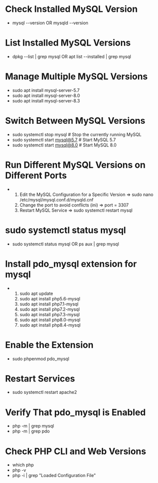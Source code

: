 # Check Installed MySQL Version
- mysql --version    OR    mysqld --version
# List Installed MySQL Versions
- dpkg --list | grep mysql   OR   apt list --installed | grep mysql
# Manage Multiple MySQL Versions
- sudo apt install mysql-server-5.7
- sudo apt install mysql-server-8.0
- sudo apt install mysql-server-8.3
# Switch Between MySQL Versions
- sudo systemctl stop mysql  # Stop the currently running MySQL
- sudo systemctl start mysql@5.7  # Start MySQL 5.7
- sudo systemctl start mysql@8.0  # Start MySQL 8.0
# Run Different MySQL Versions on Different Ports
- 1. Edit the MySQL Configuration for a Specific Version => sudo nano /etc/mysql/mysql.conf.d/mysqld.cnf
  2. Change the port to avoid conflicts (ini) => port = 3307
  3. Restart MySQL Service => sudo systemctl restart mysql
# sudo systemctl status mysql
- sudo systemctl status mysql    OR     ps aux | grep mysql

# Install pdo_mysql extension for mysql
- 1. sudo apt update
  2. sudo apt install php5.6-mysql
  3. sudo apt install php7.1-mysql
  4. sudo apt install php7.2-mysql
  5. sudo apt install php7.3-mysql
  6. sudo apt install php8.0-mysql
  7. sudo apt install php8.4-mysql
# Enable the Extension
- sudo phpenmod pdo_mysql
# Restart Services
- sudo systemctl restart apache2
# Verify That pdo_mysql is Enabled
- php -m | grep mysql
- php -m | grep pdo
# Check PHP CLI and Web Versions
- which php
- php -v
- php -i | grep "Loaded Configuration File"


